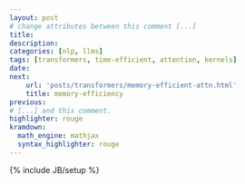 ```yaml
---
layout: post
# change attributes between this comment [...]
title: 
description: 
categories: [nlp, llms]
tags: [transformers, time-efficient, attention, kernels]
date: 
next: 
    url: 'posts/transformers/memory-efficient-attn.html'
    title: memory-efficiency
previous: 
# [...] and this comment. 
highlighter: rouge
kramdown:
  math_engine: mathjax
  syntax_highlighter: rouge
---
```

{% include JB/setup %}

### 